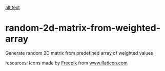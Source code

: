 [alt text](https://raw.githubusercontent.com/mksolemn/random-2d-matrix-from-weighted-array/main/tiles.png "Tiles")
# random-2d-matrix-from-weighted-array
Generate random 2D matrix from predefined array of weighted values



resources:
Icons made by <a href="https://www.flaticon.com/authors/freepik" title="Freepik">Freepik</a> from <a href="https://www.flaticon.com/" title="Flaticon"> www.flaticon.com</a>
